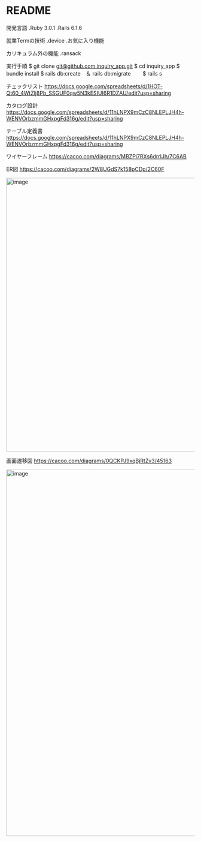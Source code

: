 # README

開発言語
.Ruby 3.0.1
.Rails 6.1.6

就業Termの技術
.device
.お気に入り機能

カリキュラム外の機能
.ransack

実行手順
$ git clone git@github.com.inquiry_app.git 
$ cd inquiry_app
$ bundle install
$ rails db:create　＆ rails db:migrate　　
$ rails s


チェックリスト
https://docs.google.com/spreadsheets/d/1HOT-Qt60_4WtZlj8Pb_SSGUF0qw5N3kESIUI6R1DZAU/edit?usp=sharing

カタログ設計
https://docs.google.com/spreadsheets/d/11hLNPX9mCzC8NLEPLJH4h-WENVOrbzmmGHxpgFd316g/edit?usp=sharing

テーブル定義書
https://docs.google.com/spreadsheets/d/11hLNPX9mCzC8NLEPLJH4h-WENVOrbzmmGHxpgFd316g/edit?usp=sharing

ワイヤーフレーム
https://cacoo.com/diagrams/MBZPi7RXs6drrlJh/7C6AB

ER図
https://cacoo.com/diagrams/2W8UGdS7k158pCDp/2C60F

<img width="730" alt="image" src="https://user-images.githubusercontent.com/117246362/224276339-eaa881aa-4fba-463a-af69-b7662c84aa36.png">

画面遷移図
https://cacoo.com/diagrams/0QCKPJ9xqBjRtZv3/45163

<img width="978" alt="image" src="https://user-images.githubusercontent.com/117246362/224276904-3c87e681-4708-4b7f-a579-9a70d7b082f7.png">

